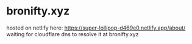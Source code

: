 # bronifty.xyz

hosted on netlify here: https://super-lollipop-d469e0.netlify.app/about/
waiting for cloudflare dns to resolve it at bronifty.xyz
